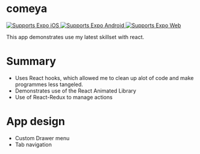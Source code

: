 # comeya

<p>
  <!-- iOS -->
  <a href="https://itunes.apple.com/app/apple-store/id982107779">
    <img alt="Supports Expo iOS" longdesc="Supports Expo iOS" src="https://img.shields.io/badge/iOS-4630EB.svg?style=flat-square&logo=APPLE&labelColor=999999&logoColor=fff" />
  </a>
  <!-- Android -->
  <a href="https://play.google.com/store/apps/details?id=host.exp.exponent&referrer=blankexample">
    <img alt="Supports Expo Android" longdesc="Supports Expo Android" src="https://img.shields.io/badge/Android-4630EB.svg?style=flat-square&logo=ANDROID&labelColor=A4C639&logoColor=fff" />
  </a>
  <!-- Web -->
  <a href="https://docs.expo.io/workflow/web/">
    <img alt="Supports Expo Web" longdesc="Supports Expo Web" src="https://img.shields.io/badge/web-4630EB.svg?style=flat-square&logo=GOOGLE-CHROME&labelColor=4285F4&logoColor=fff" />
  </a>
</p>

<p>
This app demonstrates use my latest skillset with react.
<h1>Summary </h1>
  <ul>
    <li>
      Uses React hooks, which allowed me to clean up alot of code
      and make programmes less tangeled.
    </li>
    <li>
      Demonstrates use of the React Animated Library
    </li>
    <li>
      Use of React-Redux to manage actions
    </li>
  </ul>

  <h1>App design</h1>
  <ul>
    <li>Custom Drawer menu</li>
    <li>Tab navigation</li>
  </ul>

</p>